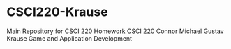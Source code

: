 # CSCI220-Krause
Main Repository for CSCI 220 Homework
CSCI 220
Connor Michael Gustav Krause
Game and Application Development
